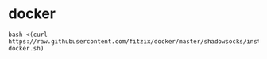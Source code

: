 # docker

```shell
bash <(curl https://raw.githubusercontent.com/fitzix/docker/master/shadowsocks/install-docker.sh)
```